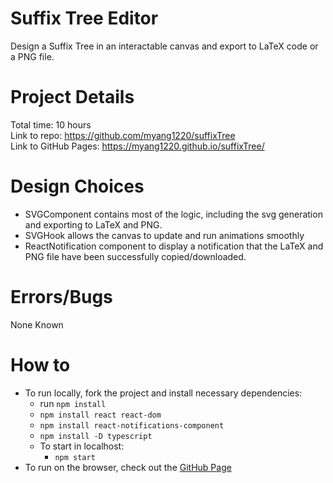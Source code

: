 # Suffix Tree Editor
Design a Suffix Tree in an interactable canvas and export to LaTeX code or a PNG file.

# Project Details

Total time: 10 hours <br />
Link to repo: https://github.com/myang1220/suffixTree <br />
Link to GitHub Pages: https://myang1220.github.io/suffixTree/

# Design Choices

- SVGComponent contains most of the logic, including the svg generation and exporting to LaTeX and PNG.
- SVGHook allows the canvas to update and run animations smoothly
- ReactNotification component to display a notification that the LaTeX and PNG file have been successfully copied/downloaded.

# Errors/Bugs
None Known

# How to
- To run locally, fork the project and install necessary dependencies:
  - run `npm install`
  - `npm install react react-dom`
  - `npm install react-notifications-component`
  - `npm install -D typescript`
  - To start in localhost:
    - `npm start`
- To run on the browser, check out the [GitHub Page](https://myang1220.github.io/suffixTree/)
